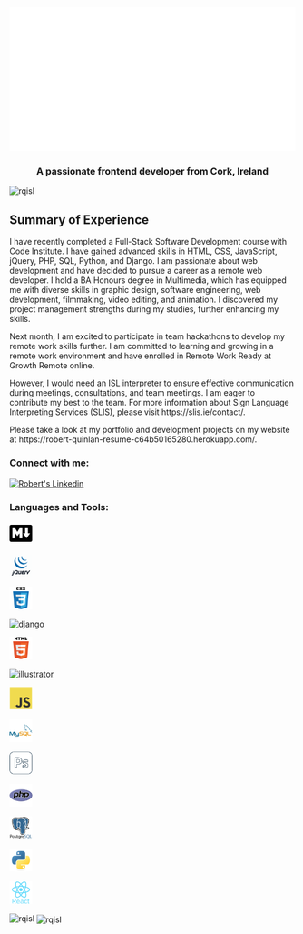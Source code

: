 <div><img src="example.svg"/></div>

<h3 align="center">A passionate frontend developer from Cork, Ireland</h3>

<p align="left"> <img src="https://komarev.com/ghpvc/?username=rqisl&label=Profile%20views&color=0e75b6&style=flat" alt="rqisl" /> </p>

<h2>Summary of Experience</h2>

<p>I have recently completed a Full-Stack Software Development course with Code Institute. I have gained advanced skills in HTML, CSS, JavaScript, jQuery, PHP, SQL, Python, and Django. I am passionate about web development and have decided to pursue a career as a remote web developer. I hold a BA Honours degree in Multimedia, which has equipped me with diverse skills in graphic design, software engineering, web development, filmmaking, video editing, and animation. I discovered my project management strengths during my studies, further enhancing my skills.</p>

<p>Next month, I am excited to participate in team hackathons to develop my remote work skills further. I am committed to learning and growing in a remote work environment and have enrolled in Remote Work Ready at Growth Remote online.</p> 

<p>However, I would need an ISL interpreter to ensure effective communication during meetings, consultations, and team meetings. I am eager to contribute my best to the team. For more information about Sign Language Interpreting Services (SLIS), please visit https://slis.ie/contact/.</p>

<p>Please take a look at my portfolio and development projects on my website at https://robert-quinlan-resume-c64b50165280.herokuapp.com/.</p>

<h3 align="left">Connect with me:</h3>
<p align="left">
<a href="https://www.linkedin.com/in/full-stack-software-development/" target="blank"><img align="center" src="https://raw.githubusercontent.com/rahuldkjain/github-profile-readme-generator/master/src/images/icons/Social/linked-in-alt.svg" alt="Robert's Linkedin" height="30" width="40"/></a>
</p>

<h3 align="left">Languages and Tools:</h3>
<p align="left"> <a href="https://www.cleanpng.com/png-logo-brand-font-programming-style-5740572/" target="_blank" rel="noreferrer"> <img src="markdown-seeklogo_no-transparency.gif" width="40" height="40"/></a> 
  
<a href="https://www.cleanpng.com/png-jquery-octos-global-javascript-library-document-ob-6074839/" target="_blank" rel="noreferrer"><img src="kisspng-jquery-ui-javascript-web-browser-pasargad-5b3d093861de42.8633010915307267124009.png"  width="40" height="40"/></a>
  
<a href="https://www.w3schools.com/css/" target="_blank" rel="noreferrer"> <img src="https://raw.githubusercontent.com/devicons/devicon/master/icons/css3/css3-original-wordmark.svg" alt="css3" width="40" height="40"/> </a> 

<a href="https://www.djangoproject.com/" target="_blank" rel="noreferrer"> <img src="https://cdn.worldvectorlogo.com/logos/django.svg" alt="django" width="40" height="40"/> </a> 

<a href="https://www.w3.org/html/" target="_blank" rel="noreferrer"> <img src="https://raw.githubusercontent.com/devicons/devicon/master/icons/html5/html5-original-wordmark.svg" alt="html5" width="40" height="40"/> </a> 

<a href="https://www.adobe.com/in/products/illustrator.html" target="_blank" rel="noreferrer"> <img src="https://www.vectorlogo.zone/logos/adobe_illustrator/adobe_illustrator-icon.svg" alt="illustrator" width="40" height="40"/> </a> 

<a href="https://developer.mozilla.org/en-US/docs/Web/JavaScript" target="_blank" rel="noreferrer"> <img src="https://raw.githubusercontent.com/devicons/devicon/master/icons/javascript/javascript-original.svg" alt="javascript" width="40" height="40"/> </a> 

<a href="https://www.mysql.com/" target="_blank" rel="noreferrer"> <img src="https://raw.githubusercontent.com/devicons/devicon/master/icons/mysql/mysql-original-wordmark.svg" alt="mysql" width="40" height="40"/> </a> 

<a href="https://www.photoshop.com/en" target="_blank" rel="noreferrer"> <img src="https://raw.githubusercontent.com/devicons/devicon/master/icons/photoshop/photoshop-line.svg" alt="photoshop" width="40" height="40"/> </a> 

<a href="https://www.php.net" target="_blank" rel="noreferrer"> <img src="https://raw.githubusercontent.com/devicons/devicon/master/icons/php/php-original.svg" alt="php" width="40" height="40"/> </a> 

<a href="https://www.postgresql.org" target="_blank" rel="noreferrer"> <img src="https://raw.githubusercontent.com/devicons/devicon/master/icons/postgresql/postgresql-original-wordmark.svg" alt="postgresql" width="40" height="40"/> </a> 

<a href="https://www.python.org" target="_blank" rel="noreferrer"> <img src="https://raw.githubusercontent.com/devicons/devicon/master/icons/python/python-original.svg" alt="python" width="40" height="40"/> </a> 

<a href="https://reactjs.org/" target="_blank" rel="noreferrer"> <img src="https://raw.githubusercontent.com/devicons/devicon/master/icons/react/react-original-wordmark.svg" alt="react" width="40" height="40"/> </a> </p>

<p><img align="left" src="https://github-readme-stats.vercel.app/api/top-langs?username=rqisl&show_icons=true&locale=en&layout=compact" alt="rqisl" /></p>

<p>&nbsp;<img align="center" src="https://github-readme-stats.vercel.app/api?username=rqisl&show_icons=true&locale=en" alt="rqisl" /></p>
